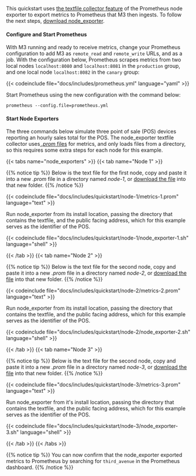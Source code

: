 This quickstart uses [the textfile collector feature](https://github.com/prometheus/node_exporter#textfile-collector) of the Prometheus node exporter to export metrics to Prometheus that M3 then ingests. To follow the next steps, [download node_exporter](https://github.com/prometheus/node_exporter#installation-and-usage).

#### Configure and Start Prometheus

With M3 running and ready to receive metrics, change your Prometheus configuration to add M3 as `remote_read` and `remote_write` URLs, and as a job. With the configuration below, Prometheus scrapes metrics from two local nodes `localhost:8080` and `localhost:8081` in the `production` group, and one local node `localhost:8082` in the `canary` group:

{{< codeinclude file="docs/includes/prometheus.yml" language="yaml" >}}

Start Prometheus using the new configuration with the command below:

```shell
prometheus --config.file=prometheus.yml
```

#### Start Node Exporters

The three commands below simulate three point of sale (POS) devices reporting an hourly sales total for the POS. The node_exporter textfile collector uses[ _.prom_ files](https://prometheus.io/docs/instrumenting/exposition_formats/) for metrics, and only loads files from a directory, so this requires some extra steps for each node for this example.

{{< tabs name="node_exporters" >}}
{{< tab name="Node 1" >}}

{{% notice tip %}}
Below is the text file for the first node, copy and paste it into a new _.prom_ file in a directory named _node-1_, or [download the file](/v1.0/docs/includes/quickstart/node-1/metrics-1.prom) into that new folder.
{{% /notice %}}

{{< codeinclude file="docs/includes/quickstart/node-1/metrics-1.prom" language="text" >}}

Run node_exporter from its install location, passing the directory that contains the textfile, and the public facing address, which for this example serves as the identifier of the POS.

{{< codeinclude file="docs/includes/quickstart/node-1/node_exporter-1.sh" language="shell" >}}

{{< /tab >}}
{{< tab name="Node 2" >}}

{{% notice tip %}}
Below is the text file for the second node, copy and paste it into a new _.prom_ file in a directory named _node-2_, or [download the file](/v1.0/docs/includes/quickstart/node-2/metrics-2.prom) into that new folder.
{{% /notice %}}

{{< codeinclude file="docs/includes/quickstart/node-2/metrics-2.prom" language="text" >}}

Run node_exporter from its install location, passing the directory that contains the textfile, and the public facing address, which for this example serves as the identifier of the POS.

{{< codeinclude file="docs/includes/quickstart/node-2/node_exporter-2.sh" language="shell" >}}

{{< /tab >}}
{{< tab name="Node 3" >}}

{{% notice tip %}}
Below is the text file for the second node, copy and paste it into a new _.prom_ file in a directory named _node-3_, or [download the file](/v1.0/docs/includes/quickstart/node-3/metrics-3.prom) into that new folder.
{{% /notice %}}

{{< codeinclude file="docs/includes/quickstart/node-3/metrics-3.prom" language="text" >}}

Run node_exporter from it's install location, passing the directory that contains the textfile, and the public facing address, which for this example serves as the identifier of the POS.

{{< codeinclude file="docs/includes/quickstart/node-3/node_exporter-3.sh" language="shell" >}}

{{< /tab >}}
{{< /tabs >}}

{{% notice tip %}}
You can now confirm that the node_exporter exported metrics to Prometheus by searching for `third_avenue` in the Prometheus dashboard.
{{% /notice %}}
